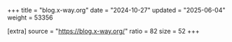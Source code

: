 +++
title = "blog.x-way.org"
date = "2024-10-27"
updated = "2025-06-04"
weight = 53356

[extra]
source = "https://blog.x-way.org/"
ratio = 82
size = 52
+++
